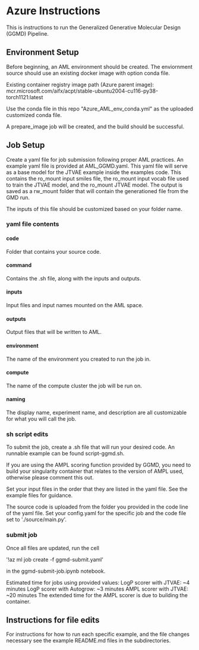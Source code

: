 # Azure Instructions
This is instructions to run the Generalized Generative Molecular Design (GGMD) Pipeline.  

## Environment Setup

Before beginning, an AML environment should be created. The enviornment source should use an existing docker image with option conda file.

Existing container registry image path (Azure parent image):
mcr.microsoft.com/aifx/acpt/stable-ubuntu2004-cu116-py38-torch1121:latest

Use the conda file in this repo "Azure_AML_env_conda.yml" as the uploaded customized conda file.

A prepare_image job will be created, and the build should be successful.

## Job Setup

Create a yaml file for job submission following proper AML practices.  An example yaml file is provided at AML_GGMD.yaml.  This yaml file will serve as a base model for the JTVAE example inside the examples code. This contains the ro_mount input smiles file, the ro_mount input vocab file used to train the JTVAE model, and the ro_mount JTVAE model.  The output is saved as a rw_mount folder that will contain the generationed file from the GMD run. 

The inputs of this file should be customized based on your folder name. 
### yaml file contents
#### code
Folder that contains your source code.

#### command
Contains the .sh file, along with the inputs and outputs.

#### inputs
Input files and input names mounted on the AML space.

#### outputs
Output files that will be written to AML.

#### environment
The name of the environment you created to run the job in.

#### compute
The name of the compute cluster the job will be run on.

#### naming
The display name, experiment name, and description are all customizable for what you will call the job.

### sh script edits
To submit the job, create a .sh file that will run your desired code. An runnable example can be found script-ggmd.sh.

If you are using the AMPL scoring function provided by GGMD, you need to build your singularity container that relates to the version of AMPL used, otherwise please comment this out.

Set your input files in the order that they are listed in the yaml file.  See the example files for guidance.

The source code is uploaded from the folder you provided in the code line of the yaml file. Set your config.yaml for the specific job and the code file set to './source/main.py'.

### submit job

Once all files are updated, run the cell 

'!az ml job create -f ggmd-submit.yaml'

in the ggmd-submit-job.ipynb notebook.

Estimated time for jobs using provided values:
LogP scorer with JTVAE: ~4 minutes
LogP scorer with Autogrow: ~3 minutes
AMPL scorer with JTVAE: ~20 minutes
The extended time for the AMPL scorer is due to building the container.

## Instructions for file edits

For instructions for how to run each specific example, and the file changes necessary see the example README.md files in the subdirectories.


